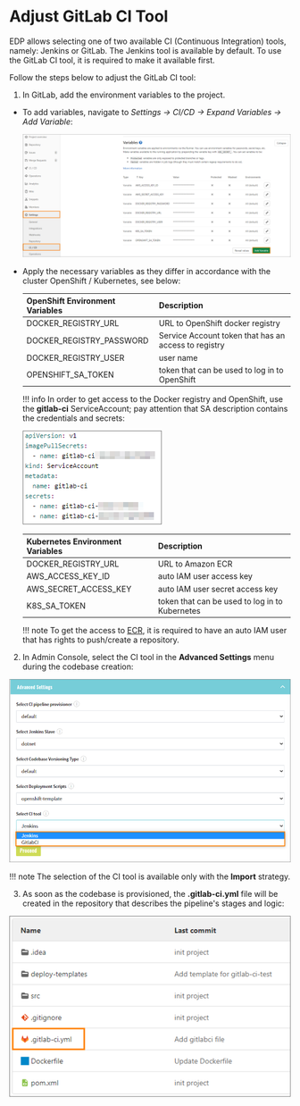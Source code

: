 # Adjust GitLab CI Tool

EDP allows selecting one of two available CI (Continuous Integration) tools, namely: Jenkins or GitLab.
The Jenkins tool is available by default. To use the GitLab CI tool, it is required to make it available first.

Follow the steps below to adjust the GitLab CI tool:

1. In GitLab, add the environment variables to the project.

  * To add variables, navigate to *Settings -> CI/CD -> Expand Variables -> Add Variable*:

    ![gitlab-ci-env-variable](../assets/operator-guide/gitlab-ci-env-variable.png "gitlab-ci-env-variable")

  * Apply the necessary variables as they differ in accordance with the cluster OpenShift / Kubernetes, see below:

    |OpenShift Environment Variables | Description|
    |---|---|
    |DOCKER_REGISTRY_URL| URL to OpenShift docker registry|
    |DOCKER_REGISTRY_PASSWORD| Service Account token that has an access to registry|
    |DOCKER_REGISTRY_USER| user name|
    |OPENSHIFT_SA_TOKEN| token that can be used to log in to OpenShift|

    !!! info
        In order to get access to the Docker registry and OpenShift, use the **gitlab-ci** ServiceAccount; pay attention that SA description contains the credentials and secrets:

    ![secrets-sa](../assets/operator-guide/secrets-sa.png "secrets-sa")

    |Kubernetes Environment Variables | Description|
    |---|---|
    |DOCKER_REGISTRY_URL| URL to Amazon ECR|
    |AWS_ACCESS_KEY_ID| auto IAM user access key|
    |AWS_SECRET_ACCESS_KEY| auto IAM user secret access key|
    |K8S_SA_TOKEN| token that can be used to log in to Kubernetes|

    !!! note
        To get the access to [ECR](https://aws.amazon.com/ru/ecr/), it is required to have an auto IAM user that has rights to push/create a repository.

2. In Admin Console, select the CI tool in the **Advanced Settings** menu during the codebase creation:

  ![ci-type](../assets/operator-guide/ci-type.png "ci_type")

  !!! note
      The selection of the CI tool is available only with the **Import** strategy.

3. As soon as the codebase is provisioned, the **.gitlab-ci.yml** file will be created in the repository that describes the
pipeline's stages and logic:

  ![gitlab-ci-file](../assets/operator-guide/gitlab-ci-file.png "gitlab-ci-file")
